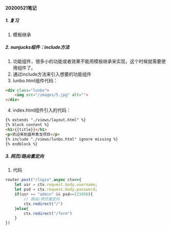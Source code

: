 #### 20200521笔记
##### 1. 复习
1. 模板继承
##### 2. nunjucks组件：include方法
1. 功能组件，很多小的功能或者效果不能用模板继承来实现，这个时候就需要使用组件了。
2. 通过include方法来引入想要的功能组件
3. lunbo.html组件代码：
```html
<div class="lunbo">
    <img src="/images/5.jpg" alt="">
</div>
```
4. index.html组件引入的代码：
```html
{% extends "./views/layout.html" %}
{% block content %}
<h1>{{title}}</h1>
<p>欢迎来到盛邦青龙项目</p>
{% include "./views/lunbo.html" ignore missing %}
{% endblock %}
```

##### 3. 网页/路由重定向
1. 代码
```javascript
router.post("/login",async ctx=>{
    let usr = ctx.request.body.username;
    let psd = ctx.request.body.password;
    if(usr == "admin" && psd==123456){
        // 路由/网页重定向
        ctx.redirect("/")
    }else{
        ctx.redirect("/form")
    }
})
```